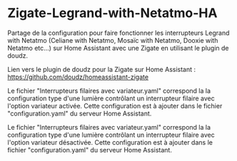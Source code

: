 # Zigate-Legrand-with-Netatmo-HA
Partage de la configuration pour faire fonctionner les interrupteurs Legrand with Netatmo (Celiane with Netatmo, Mosaïc with Netatmo, Dooxie with Netatmo etc...) sur Home Assistant avec une Zigate en utilisant le plugin de doudz.

Lien vers le plugin de doudz pour la Zigate sur Home Assistant :
https://github.com/doudz/homeassistant-zigate

Le fichier "Interrupteurs filaires avec variateur.yaml" correspond la la configuration type d'une lumière contrôlant un interrupteur filaire avec l'option variateur activée. Cette configuration est à ajouter dans le fichier "configuration.yaml" du serveur Home Assistant.

Le fichier "Interrupteurs filaires avec variateur.yaml" correspond la la configuration type d'une lumière contrôlant un interrupteur filaire avec l'option variateur désactivée. Cette configuration est à ajouter dans le fichier "configuration.yaml" du serveur Home Assistant.
